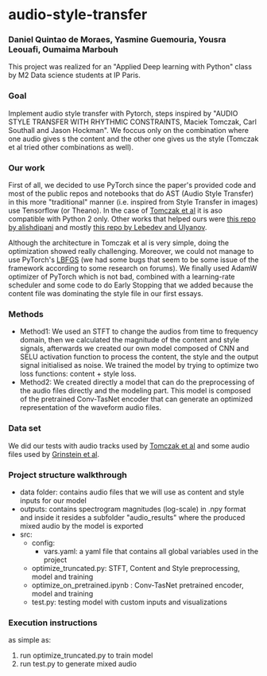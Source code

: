 # audio-style-transfer

### Daniel Quintao de Moraes, Yasmine Guemouria, Yousra Leouafi, Oumaima Marbouh

This project was realized for an "Applied Deep learning with Python" class by M2 Data science students at IP Paris.

### Goal
Implement audio style transfer with Pytorch, steps inspired by "AUDIO STYLE TRANSFER WITH RHYTHMIC CONSTRAINTS, Maciek Tomczak, Carl Southall and Jason Hockman". We foccus only on the combination where one audio gives s the content and the other one gives us the style (Tomczak et al tried other combinations as well).

### Our work
First of all, we decided to use PyTorch since the paper's provided code and most of the public repos and notebooks that do AST (Audio Style Transfer) in this more "traditional" manner (i.e. inspired from Style Transfer in images) use Tensorflow (or Theano). In the case of [Tomczak et al](https://github.com/maciek-tomczak/audio-style-transfer-with-rhythmic-constraints) it is aso compatible with Python 2 only. Other works that helped ours were [this repo by alishdipani](https://github.com/alishdipani/Neural-Style-Transfer-Audio) and mostly [this repo by Lebedev and Ulyanov](https://github.com/DmitryUlyanov/neural-style-audio-tf).

Although the architecture in Tomczak et al is very simple, doing the optimization showed really challenging. Moreover, we could not manage to use PyTorch's [LBFGS](https://pytorch.org/docs/stable/generated/torch.optim.LBFGS.html) (we had some bugs that seem to be some issue of the framework according to some research on forums). We finally used AdamW optimizer of PyTorch which is not bad, combined with a learning-rate scheduler and some code to do Early Stopping that we added because the content file was dominating the style file in our first essays.

### Methods
- Method1: We used an STFT to change the audios from time to frequency domain, then we calculated the magnitude of the content and style signals, afterwards we created our own model composed of CNN and SELU activation function to process the content, the style and the output signal initialised as noise. We trained the model by trying to optimize two loss functions: content + style loss.
- Method2: We created directly a model that can do the preprocessing of the audio files directly and the modeling part. This model is composed of the pretrained Conv-TasNet encoder that can generate an optimized representation of the waveform audio files. 

### Data set
We did our tests with audio tracks used by [Tomczak et al](https://maciek-tomczak.github.io/maciek.github.io/Audio-Style-Transfer-with-Rhythmic-Constraints/) and some audio files used by [Grinstein et al](https://egrinstein.github.io/2017/10/25/ast.html).

### Project structure walkthrough
- data folder: contains audio files that we will use as content and style inputs for our model
- outputs: contains spectrogram magnitudes (log-scale) in .npy format and inside it resides a subfolder "audio_results" where the produced mixed audio by the model is exported
- src:
  - config: 
    - vars.yaml: a yaml file that contains all global variables used in the project
  - optimize_truncated.py: STFT, Content and Style preprocessing, model and training
  - optimize_on_pretrained.ipynb : Conv-TasNet pretrained encoder, model and training
  - test.py: testing model with custom inputs and visualizations

### Execution instructions
as simple as:
1. run optimize_truncated.py to train model
2. run test.py to generate mixed audio
  

